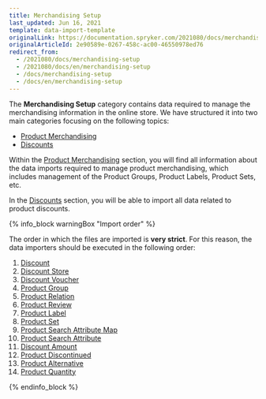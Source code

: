 ```yaml
---
title: Merchandising Setup
last_updated: Jun 16, 2021
template: data-import-template
originalLink: https://documentation.spryker.com/2021080/docs/merchandising-setup
originalArticleId: 2e90589e-0267-458c-ac00-46550978ed76
redirect_from:
  - /2021080/docs/merchandising-setup
  - /2021080/docs/en/merchandising-setup
  - /docs/merchandising-setup
  - /docs/en/merchandising-setup
---
```


The **Merchandising Setup** category contains data required to manage the merchandising information in the online store. We have structured it into two main categories focusing on the following topics:

* [Product Merchandising](/docs/scos/dev/data-import/{{page.version}}/data-import-categories/merchandising-setup/product-merchandising/product-merchandising.html)
* [Discounts](/docs/scos/dev/data-import/{{page.version}}/data-import-categories/merchandising-setup/discounts/discounts.html)

Within the [Product Merchandising](/docs/scos/dev/data-import/{{page.version}}/data-import-categories/merchandising-setup/product-merchandising/product-merchandising.html) section, you will find all information about the data imports required to manage product merchandising, which includes management of the Product Groups, Product Labels, Product Sets, etc.

In the [Discounts](/docs/scos/dev/data-import/{{page.version}}/data-import-categories/merchandising-setup/discounts/discounts.html) section, you will be able to import all data related to product discounts.

{% info_block warningBox "Import order" %}

The order in which the files are imported is **very strict**. For this reason, the data importers should be executed in the following order:

1. [Discount](/docs/pbc/all/discount-management/{{page.version}}/import-and-export-data/file-details-discount.csv.html)
2. [Discount Store](/docs/pbc/all/discount-management/{{page.version}}/import-and-export-data/file-details-discount-store.csv.html)
3. [Discount Voucher](/docs/pbc/all/discount-management/{{page.version}}/import-and-export-data/file-details-discount-voucher.csv.html)
4. [Product Group](/docs/scos/dev/data-import/{{page.version}}/data-import-categories/merchandising-setup/product-merchandising/file-details-product-group.csv.html)
5. [Product Relation](/docs/pbc/all/product-relationship-management/{{page.version}}/file-details-product-relation.csv.html)
6. [Product Review](/docs/scos/dev/data-import/{{page.version}}/data-import-categories/merchandising-setup/product-merchandising/file-details-product-review.csv.html)
7. [Product Label](/docs/scos/dev/data-import/{{page.version}}/data-import-categories/merchandising-setup/product-merchandising/file-details-product-label.csv.html)
8. [Product Set](/docs/scos/dev/data-import/{{page.version}}/data-import-categories/merchandising-setup/product-merchandising/file-details-product-set.csv.html)
9. [Product Search Attribute Map](/docs/scos/dev/data-import/{{page.version}}/data-import-categories/merchandising-setup/product-merchandising/file-details-product-search-attribute-map.csv.html)
10. [Product Search Attribute](/docs/scos/dev/data-import/{{page.version}}/data-import-categories/merchandising-setup/product-merchandising/file-details-product-search-attribute.csv.html)
11. [Discount Amount](/docs/pbc/all/discount-management/{{page.version}}/import-and-export-data/file-details-discount-amount.csv.html)
12. [Product Discontinued](/docs/scos/dev/data-import/{{page.version}}/data-import-categories/merchandising-setup/product-merchandising/file-details-product-discontinued.csv.html)
13. [Product Alternative](/docs/scos/dev/data-import/{{page.version}}/data-import-categories/merchandising-setup/product-merchandising/file-details-product-alternative.csv.html)
14. [Product Quantity](/docs/pbc/all/cart-and-checkout/{{page.version}}/import-and-export-data/file-details-product-quantity.csv.html)

{% endinfo_block %}
